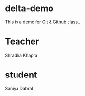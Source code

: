 # delta-demo
This is a demo for Git &amp; Github class..

# Teacher
Shradha Khapra

# student
Saniya Dabral
